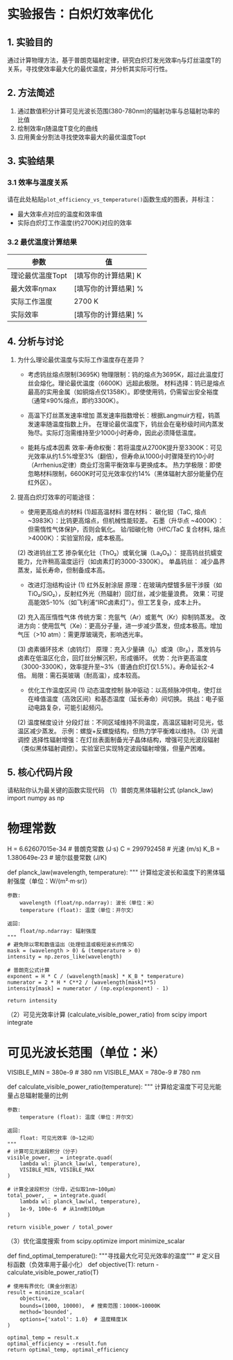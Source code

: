 # 实验报告：白炽灯效率优化

## 1. 实验目的
通过计算物理方法，基于普朗克辐射定律，研究白炽灯发光效率η与灯丝温度T的关系，寻找使效率最大化的最优温度，并分析其实际可行性。

## 2. 方法简述
1. 通过数值积分计算可见光波长范围(380-780nm)的辐射功率与总辐射功率的比值
2. 绘制效率η随温度T变化的曲线
3. 应用黄金分割法寻找使效率最大的最优温度Topt

## 3. 实验结果
### 3.1 效率与温度关系
请在此处粘贴`plot_efficiency_vs_temperature()`函数生成的图表，并标注：
- 最大效率点对应的温度和效率值
- 实际白炽灯工作温度(约2700K)对应的效率

### 3.2 最优温度计算结果
| 参数 | 值 |
|------|----|
| 理论最优温度Topt | [填写你的计算结果] K |
| 最大效率ηmax | [填写你的计算结果] % |
| 实际工作温度 | 2700 K |
| 实际效率 | [填写你的计算结果] % |

## 4. 分析与讨论
1. 为什么理论最优温度与实际工作温度存在差异？
   - 考虑钨丝熔点限制(3695K)
   物理限制：钨的熔点为3695K，超过此温度灯丝会熔化。理论最优温度（6600K）远超此极限。
   材料选择：钨已是熔点最高的实用金属（如铜熔点仅1358K）。即使使用钨，仍需留出安全裕度（通常≤90%熔点，即约3300K）。

   - 高温下灯丝蒸发速率增加
   蒸发速率指数增长：根据Langmuir方程，钨蒸发速率随温度指数上升。
   在理论最优温度下，钨丝会在毫秒级时间内蒸发殆尽。实际灯泡需维持至少1000小时寿命，因此必须降低温度。

   - 能耗与成本因素
   效率-寿命权衡：若将温度从2700K提升至3300K：可见光效率从约1.5%增至3%（翻倍），但寿命从1000小时骤降至约10小时（Arrhenius定律）商业灯泡需平衡效率与更换成本。
   热力学极限：即使忽略材料限制，6600K时可见光效率仅约14%（黑体辐射大部分能量仍在红外区）。

2. 提高白炽灯效率的可能途径：
   - 使用更高熔点的材料
   (1)超高温材料
   潜在材料：
   碳化钽（TaC, 熔点 ~3983K）：比钨更高熔点，但机械性能较差。
   石墨（升华点 ~4000K）：但需惰性气体保护，否则会氧化。
   铪/钽碳化物（HfC/TaC 复合材料, 熔点 >4000K）：实验室阶段，成本极高。
   
   (2) 改进钨丝工艺
   掺杂氧化钍（ThO₂）或氧化镧（La₂O₃）：
   提高钨丝抗蠕变能力，允许稍高温度运行（如卤素灯的3000-3300K）。
   单晶钨丝：
   减少晶界蒸发，延长寿命，但制备成本高。

   - 改进灯泡结构设计
   (1) 红外反射涂层
   原理：在玻璃内壁镀多层干涉膜（如TiO₂/SiO₂），反射红外光（热辐射）回灯丝，减少能量浪费。
   效果：可提高能效5-10%（如飞利浦“IRC卤素灯”）。但工艺复杂，成本上升。

   (2) 充入高压惰性气体
   传统方案：充氩气（Ar）或氪气（Kr）抑制钨蒸发。
   改进方向：使用氙气（Xe）：更高分子量，进一步减少蒸发，但成本极高。增加气压（>10 atm）：需更厚玻璃壳，影响透光率。

   (3) 卤素循环技术（卤钨灯）
   原理：充入少量碘（I₂）或溴（Br₂），蒸发钨与卤素在低温区化合，回灯丝分解沉积，形成循环。
   优势：允许更高温度（3000-3300K），效率提升至~3%（普通白炽灯仅1.5%）。寿命延长2-4倍。
   局限：需石英玻璃（耐高温），成本较高。

   - 优化工作温度区间
   (1) 动态温度控制
   脉冲驱动：以高频脉冲供电，使灯丝在峰值温度（高效区间）和基态温度（延长寿命）间切换。
   挑战：电子驱动电路复杂，可能引起频闪。

   (2) 温度梯度设计
   分段灯丝：不同区域维持不同温度，高温区辐射可见光，低温区减少蒸发。
   示例：螺旋+反螺旋结构，但热力学平衡难以维持。
   (3) 光谱调控
   选择性辐射增强：在灯丝表面制备光子晶体结构，增强可见光波段辐射（类似黑体辐射调控）。实验室已实现特定波段辐射增强，但量产困难。

## 5. 核心代码片段
请粘贴你认为最关键的函数实现代码
（1）普朗克黑体辐射公式 (planck_law)
import numpy as np

# 物理常数
H = 6.62607015e-34  # 普朗克常数 (J·s)
C = 299792458        # 光速 (m/s)
K_B = 1.380649e-23   # 玻尔兹曼常数 (J/K)

def planck_law(wavelength, temperature):
    """
    计算给定波长和温度下的黑体辐射强度（单位：W/(m²·m·sr)）
    
    参数:
        wavelength (float/np.ndarray): 波长（单位：米）
        temperature (float): 温度（单位：开尔文）
    
    返回:
        float/np.ndarray: 辐射强度
    """
    # 避免除以零和数值溢出（处理低温或极短波长的情况）
    mask = (wavelength > 0) & (temperature > 0)
    intensity = np.zeros_like(wavelength)
    
    # 普朗克公式计算
    exponent = H * C / (wavelength[mask] * K_B * temperature)
    numerator = 2 * H * C**2 / (wavelength[mask]**5)
    intensity[mask] = numerator / (np.exp(exponent) - 1)
    
    return intensity

（2）可见光效率计算 (calculate_visible_power_ratio)
from scipy import integrate

# 可见光波长范围（单位：米）
VISIBLE_MIN = 380e-9  # 380 nm
VISIBLE_MAX = 780e-9  # 780 nm

def calculate_visible_power_ratio(temperature):
    """
    计算给定温度下可见光能量占总辐射能量的比例
    
    参数:
        temperature (float): 温度（单位：开尔文）
    
    返回:
        float: 可见光效率（0~1之间）
    """
    # 计算可见光波段积分（分子）
    visible_power, _ = integrate.quad(
        lambda wl: planck_law(wl, temperature),
        VISIBLE_MIN, VISIBLE_MAX
    )
    
    # 计算全波段积分（分母，近似取1nm~100μm）
    total_power, _ = integrate.quad(
        lambda wl: planck_law(wl, temperature),
        1e-9, 100e-6  # 从1nm到100μm
    )
    
    return visible_power / total_power

（3）优化温度搜索
from scipy.optimize import minimize_scalar

def find_optimal_temperature():
    """寻找最大化可见光效率的温度"""
    # 定义目标函数（负效率用于最小化）
    def objective(T):
        return -calculate_visible_power_ratio(T)
    
    # 使用有界优化（黄金分割法）
    result = minimize_scalar(
        objective,
        bounds=(1000, 10000),  # 搜索范围：1000K~10000K
        method='bounded',
        options={'xatol': 1.0}  # 温度精度1K
    )
    
    optimal_temp = result.x
    optimal_efficiency = -result.fun
    return optimal_temp, optimal_efficiency

